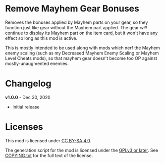 Remove Mayhem Gear Bonuses
==========================

Removes the bonuses applied by Mayhem parts on your gear, so they
function just like gear without the Mayhem part applied.  The gear
*will* continue to display its Mayhem part on the item card, but
it won't have any effect so long as this mod is active.

This is mostly intended to be used along with mods which nerf the
Mayhem enemy scaling (such as my Decreased Mayhem Enemy Scaling or
Mayhem Level Cheats mods), so that mayhem gear doesn't become too
OP against mostly-unaugmented enemies.

Changelog
=========

**v1.0.0** - Dec 30, 2020
 * Initial release
 
Licenses
========

This mod is licensed under [CC BY-SA 4.0](https://creativecommons.org/licenses/by-sa/4.0/).

The generation script for the mod is licensed under the
[GPLv3 or later](https://www.gnu.org/licenses/quick-guide-gplv3.html).
See [COPYING.txt](../../COPYING.txt) for the full text of the license.

